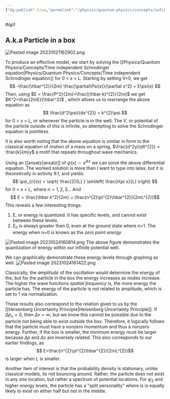 ```yaml
---
{"dg-publish":true,"permalink":"/physics/quantum-physics/concepts/infinite-square-well/"}
---
```


#qp1 
## A.k.a Particle in a box
![Pasted image 20231021162902.png](/img/user/Attachments/Pasted%20image%2020231021162902.png)


To produce an effective model, we start by solving the [[Physics/Quantum Physics/Concepts/Time independent Schrodinger equation\|Physics/Quantum Physics/Concepts/Time independent Schrodinger equation]] for 0 < x < L. Starting by setting V=0, we get 
$$
-\frac{\hbar^{2}}{2m} \frac{\partial\Psi(x)}{\partial x^2} = E\psi(x)
$$
Then, using $E = \frac{P^2}{2m}=\frac{(\hbar k)^{2}}{2m}$ we get $K^2=\frac{2mE}{\hbar^2}$ , which allows us to rearrange the above equation as
$$
\frac{d^2\psi}{dx^{2}} = k^{2}\psi 
$$
for 0 < x < L, or whenever the particle is in the well. The $V$, or potential of the particle outside of this is infinite, so attempting to solve the Schrodinger equation is pointless. 

It is also worth noting that the above equation is similar in form to the classical equation of motion of a mass on a spring, $\frac{d^2y}{dt^{2}} = \frac{k}{m}y$ a motif that repeats throughout wave mechanics. 

Using an [[ansatz\|ansatz]] of $\psi(x) \sim e^{ikx}$ we can solve the above differential equation. 
The worked solution is more then I want to type into latex, but it is *theoretically* in activity 9.1, and yields: 
$$
\psi_{n}(x) = \sqrt{ \frac{2}{L} } \sin\left( \frac{n\pi x}{L} \right)
$$
for 0 < x < L, where $n=1,2,3\dots$ 
And 
$$
E =  \frac{\hbar k^2}{2m} = 
\frac{n^{2}\pi^{2}\hbar^{2}}{2mL^{2}}$$
This reveals a few interesting things: 
1. E, or energy is quantized. It has specific levels, and cannot exist between these levels. 
2. $E_{n}$ is always greater then 0, even at the ground state where n=1. The energy when n=0 is known as the *zero point energy* 

 ![Pasted image 20231024160814.png](/img/user/Attachments/Pasted%20image%2020231024160814.png)
 The above figure demonstrates the quantization of energy within our infinite potential well.

We can graphically demonstrate these energy levels through graphing as well. 
![Pasted image 20231024161422.png](/img/user/Attachments/Pasted%20image%2020231024161422.png)

Classically, the *amplitude* of the oscillation would determine the energy of the, but for the particle in the box the energy increases as nodes increase. The higher the wave functions *spatial frequency* is, the more energy the particle has. The energy of the particle is not related to amplitude, which is set to 1 via normalization. 

These results also correspond to the relation given to us by the [[Heisenberg Uncertainty Principle\|Heisenberg Uncertainty Principle]]. If $\Delta p_{x}=0$, then $\Delta x=\infty$, but we know this cannot be possible due to the particle not being able to exist outside the box. Therefore, it logically follows that the particle must have a nonzero momentum and thus a nonzero energy. Further, if the box is smaller, the minimum energy must be larger because $\Delta p$ and $\Delta x$ are inversely related. This also corresponds to our earlier findings, as 
$$
E=\frac{n^{2}\pi^{2}\hbar^{2}}{2mL^{2}}$$
is larger when L is smaller. 

Another item of interest is that the probability density is stationary, unlike classical models, its not bouncing around. Rather, the particle does not exist in any one location, but rather a spectrum of potential locations. For $\psi_{2}$ and higher energy levels, the particle has a "split personality" where is is equally likely to exist on either half but not in the middle. 
